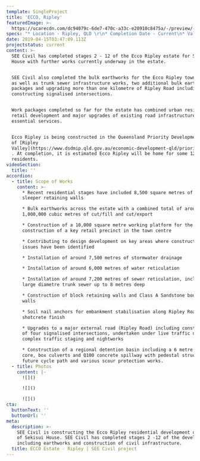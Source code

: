 ```yaml
---
template: SingleProject
title: 'ECCO, Ripley'
featuredImage: >-
  https://ucarecdn.com/dc94079c-6de7-470c-a33c-e20910c8475a/-/preview/-/enhance/52/
specs: "* Location - Ripley, QLD \r\n* Completion Date - Current\n* Value - $25 Million\n* Client - Sekisui House Australia"
date: 2019-04-15T03:47:09.113Z
projectstatus: current
content: >-
  SEE Civil has completed stages 2 - 12 of the Ecco Ripley estate for Sekisui
  House with further works currently underway in the estate.


  SEE Civil also completed the bulk earthworks for the Ecco Ripley town centre
  as well as trunk sewer infrastructure works, two additional bulk earthworks
  packages and upgrading more than one kilometre of Ripley Road including
  constructing signalised intersections. 


  Work packages completed so far for the estate has combined urban residential,
  retail development and major upgrades of existing road infrastructure and
  essential services. 


  Ecco Ripley is being constructed in the Queensland Priority Development area
  of [Ripley
  Valley](https://www.dsdmip.qld.gov.au/economic-development-qld/priority-development-areas/ripley-valley.html)
  . At completion, it is estimated Ecco Ripley will be home for some 120,000
  residents.
videoSection:
  title: ''
accordion:
  - title: Scope of Works
    content: >-
      * Recent residential stages have included 8,500 square metres of concrete
      sleeper retaining walls

      * Bulk earthworks across the estate with a combined total of around
      1,000,000 cubic metres of cut/fill and cut/export

      * Construction of a 10,000 square metre working platform for the
      construction of a key retail precinct in the town centre

      * Contributing to design development on key areas where constructability
      issues have been identified

      * Installation of around 7,500 metres of stormwater drainage 

      * Installation of around 6,000 metres of water reticulation

      * Installation of around 7,200 metres of sewer reticulation, including a
      large diametre trunk sewer up to 8 metres deep

      * Construction of block retaining walls and Class A Sandstone boulder
      walls 

      * Soil nail anchors for embankment stabilisation along Ripley Road with a
      shotcrete finish 

      * Upgrades to a major external road (Ripley Road) including construction
      of four signalised intersections, undertaken under live traffic using
      complex traffic staging and nightworks 

      * Construction of a regional detention basin including a 6 metre deep clay
      core, box culverts and Q100 concrete spillway with pedestal structure for
      future cycle path and various scour protection works.
  - title: Photos
    content: |-
      ![]()

      ![]()

      ![]()
cta:
  buttonText: ''
  buttonUrl: ''
meta:
  description: >-
    SEE Civil is constructing the Ecco Ripley residential development on behalf
    of Sekisui House. SEE Civil has completed stages 2 -12 of the development
    including earthworks and construction of civil infrastructure. 
  title: ECCO Estate - Ripley | SEE Civil project
---
```


